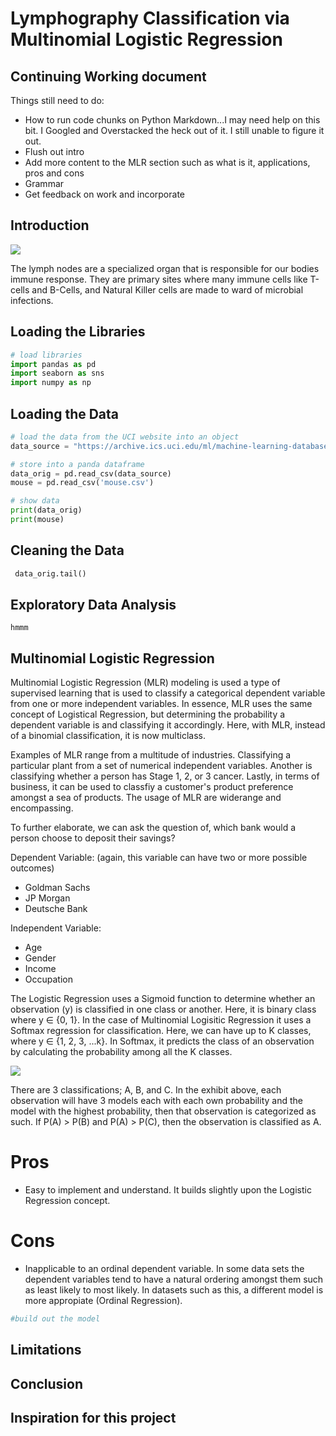 # Lymphography Classification via Multinomial Logistic Regression

## Continuing Working document

Things still need to do:

* How to run code chunks on Python Markdown...I may need help on this bit. I Googled and Overstacked the heck out of it.
  I still unable to figure it out.
* Flush out intro
* Add more content to the MLR section such as what is it, applications, pros and cons
* Grammar
* Get feedback on work and incorporate

## Introduction

![](https://healthjade.net/wp-content/uploads/2019/12/lymph-node-infection.jpg)

The lymph nodes are a specialized organ that is responsible for our bodies immune response. They are primary sites where
many immune cells like T-cells and B-Cells, and Natural Killer cells are made to ward of microbial infections.

## Loading the Libraries

```python
# load libraries
import pandas as pd
import seaborn as sns
import numpy as np
```

## Loading the Data

```python
# load the data from the UCI website into an object
data_source = "https://archive.ics.uci.edu/ml/machine-learning-databases/lymphography/lymphography.data"

# store into a panda dataframe
data_orig = pd.read_csv(data_source)
mouse = pd.read_csv('mouse.csv')

# show data
print(data_orig)
print(mouse)

```

## Cleaning the Data

```python
 data_orig.tail()


```

## Exploratory Data Analysis

```
hmmm

```

## Multinomial Logistic Regression

Multinomial Logistic Regression (MLR) modeling is used a type of supervised learning that is used to classify a
categorical dependent variable from one or more independent variables. In essence, MLR uses the same concept of
Logistical Regression, but determining the probability a dependent variable is and classifying it accordingly. Here,
with MLR, instead of a binomial classification, it is now multiclass.

Examples of MLR range from a multitude of industries. Classifying a particular plant from a set of numerical independent
variables. Another is classifying whether a person has Stage 1, 2, or 3 cancer. Lastly, in terms of business, it can be
used to classfiy a customer's product preference amongst a sea of products. The usage of MLR are widerange and
encompassing.

To further elaborate, we can ask the question of, which bank would a person choose to deposit their savings?

Dependent Variable:
(again, this variable can have two or more possible outcomes)

* Goldman Sachs
* JP Morgan
* Deutsche Bank

Independent Variable:

* Age
* Gender
* Income
* Occupation

The Logistic Regression uses a Sigmoid function to determine whether an observation (y) is classified in one class or
another. Here, it is binary class where y ∈ {0, 1}. In the case of Multinomial Logisitic Regression it uses a Softmax
regression for classification. Here, we can have up to K classes, where y ∈ {1, 2, 3, ...k}. In Softmax, it predicts the
class of an observation by calculating the probability among all the K classes.

![](https://d1m75rqqgidzqn.cloudfront.net/wp-data/2021/03/26140357/Screenshot-2021-03-26-140320.png)

There are 3 classifications; A, B, and C. In the exhibit above, each observation will have 3 models each with each own
probability and the model with the highest probability, then that observation is categorized as such.
If P(A) > P(B) and P(A) > P(C), then the observation is classified as A.

# Pros

* Easy to implement and understand. It builds slightly upon the Logistic Regression concept.

# Cons

* Inapplicable to an ordinal dependent variable. In some data sets the dependent variables tend to have a natural
  ordering amongst them such as least likely to most likely. In datasets such as this, a different model is more
  appropiate (Ordinal Regression).

```python
#build out the model
```

## Limitations

## Conclusion

## Inspiration for this project



